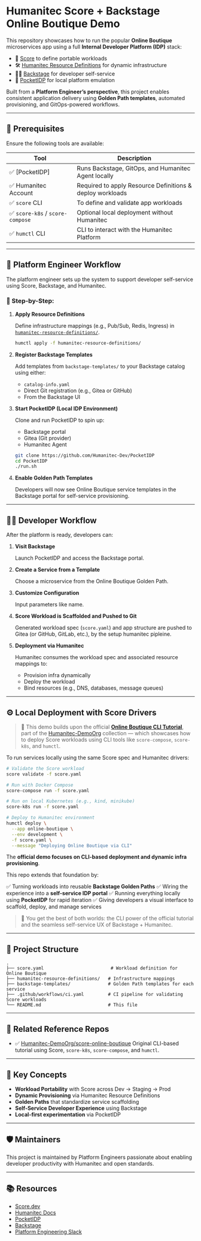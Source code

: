# Humanitec Score + Backstage Online Boutique Demo

This repository showcases how to run the popular **Online Boutique** microservices app using a full **Internal Developer Platform (IDP)** stack:

- 🧪 [Score](https://score.dev) to define portable workloads  
- 🛠️ [Humanitec Resource Definitions](https://docs.humanitec.com/integrations/resource-definitions/) for dynamic infrastructure  
- 🧑‍🚀 [Backstage](https://backstage.io) for developer self-service  
- 🧳 [PocketIDP](https://github.com/Humanitec-Dev/PocketIDP) for local platform emulation  

Built from a **Platform Engineer’s perspective**, this project enables consistent application delivery using **Golden Path templates**, automated provisioning, and GitOps-powered workflows.

---

## 🧰 Prerequisites

Ensure the following tools are available:

| Tool                         | Description                                                  |
|------------------------------|--------------------------------------------------------------|
| ✅ [PocketIDP]               | Runs Backstage, GitOps, and Humanitec Agent locally          |
| ✅ Humanitec Account         | Required to apply Resource Definitions & deploy workloads     |
| ✅ `score` CLI               | To define and validate app workloads                          |
| ✅ `score-k8s` / `score-compose` | Optional local deployment without Humanitec              |
| ✅ `humctl` CLI              | CLI to interact with the Humanitec Platform                   |

---

## 👷 Platform Engineer Workflow

The platform engineer sets up the system to support developer self-service using Score, Backstage, and Humanitec.

### 🔧 Step-by-Step:

1. **Apply Resource Definitions**

   Define infrastructure mappings (e.g., Pub/Sub, Redis, Ingress) in [`humanitec-resource-definitions/`](./humanitec-resource-definitions/).

   ```bash
   humctl apply -f humanitec-resource-definitions/

2. **Register Backstage Templates**

   Add templates from `backstage-templates/` to your Backstage catalog using either:

   * `catalog-info.yaml`
   * Direct Git registration (e.g., Gitea or GitHub)
   * From the Backstage UI

3. **Start PocketIDP (Local IDP Environment)**

   Clone and run PocketIDP to spin up:

   * Backstage portal
   * Gitea (Git provider)
   * Humanitec Agent

   ```bash
   git clone https://github.com/Humanitec-Dev/PocketIDP
   cd PocketIDP
   ./run.sh
   ```

4. **Enable Golden Path Templates**

   Developers will now see Online Boutique service templates in the Backstage portal for self-service provisioning.

---

## 👨‍💻 Developer Workflow

After the platform is ready, developers can:

1. **Visit Backstage**

   Launch PocketIDP and access the Backstage portal.

2. **Create a Service from a Template**

   Choose a microservice from the Online Boutique Golden Path.

3. **Customize Configuration**

   Input parameters like name.

4. **Score Workload is Scaffolded and Pushed to Git**

   Generated workload spec (`score.yaml`) and app structure are pushed to Gitea (or GitHub, GitLab, etc.), by the setup humanitec pipleine.

5. **Deployment via Humanitec**

   Humanitec consumes the workload spec and associated resource mappings to:

   * Provision infra dynamically
   * Deploy the workload
   * Bind resources (e.g., DNS, databases, message queues)

---

## ⚙️ Local Deployment with Score Drivers

> 🧱 This demo builds upon the official [**Online Boutique CLI Tutorial**](https://github.com/Humanitec-DemoOrg/score-online-boutique), part of the [Humanitec-DemoOrg](https://github.com/Humanitec-DemoOrg) collection — which showcases how to deploy Score workloads using CLI tools like `score-compose`, `score-k8s`, and `humctl`.

To run services locally using the same Score spec and Humanitec drivers:

```bash
# Validate the Score workload
score validate -f score.yaml

# Run with Docker Compose
score-compose run -f score.yaml

# Run on local Kubernetes (e.g., kind, minikube)
score-k8s run -f score.yaml

# Deploy to Humanitec environment
humctl deploy \
  --app online-boutique \
  --env development \
  -f score.yaml \
  --message "Deploying Online Boutique via CLI"
```

The **official demo focuses on CLI-based deployment and dynamic infra provisioning**.

This repo extends that foundation by:

✅ Turning workloads into reusable **Backstage Golden Paths**
✅ Wiring the experience into a **self-service IDP portal**
✅ Running everything locally using **PocketIDP** for rapid iteration
✅ Giving developers a visual interface to scaffold, deploy, and manage services

> 🔁 You get the best of both worlds: the CLI power of the official tutorial and the seamless self-service UX of Backstage + Humanitec.

---

## 📁 Project Structure

```
.
├── score.yaml                         # Workload definition for Online Boutique
├── humanitec-resource-definitions/   # Infrastructure mappings
├── backstage-templates/              # Golden Path templates for each service
├── .github/workflows/ci.yaml         # CI pipeline for validating Score workloads
└── README.md                         # This file
```

---

## 📘 Related Reference Repos

* ✅ [Humanitec-DemoOrg/score-online-boutique](https://github.com/Humanitec-DemoOrg/score-online-boutique)
  Original CLI-based tutorial using Score, `score-k8s`, `score-compose`, and `humctl`.

---

## 🧠 Key Concepts

* **Workload Portability** with Score across Dev → Staging → Prod
* **Dynamic Provisioning** via Humanitec Resource Definitions
* **Golden Paths** that standardize service scaffolding
* **Self-Service Developer Experience** using Backstage
* **Local-first experimentation** via PocketIDP

---

## 🛡 Maintainers

This project is maintained by Platform Engineers passionate about enabling developer productivity with Humanitec and open standards.

---

## 📚 Resources

* [Score.dev](https://score.dev)
* [Humanitec Docs](https://docs.humanitec.com)
* [PocketIDP](https://github.com/Humanitec-Dev/PocketIDP)
* [Backstage](https://backstage.io)
* [Platform Engineering Slack](https://platformengineering.org/slack)


